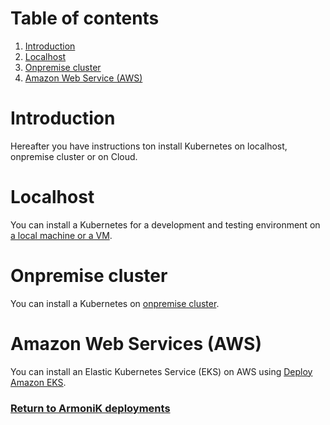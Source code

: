 # Table of contents

1. [Introduction](#introduction)
2. [Localhost](#localhost)
3. [Onpremise cluster](#onpremise-cluster)
4. [Amazon Web Service (AWS)](#amazon-web-services-aws)

# Introduction

Hereafter you have instructions ton install Kubernetes on localhost, onpremise cluster or on Cloud.

# Localhost

You can install a Kubernetes for a development and testing environment
on [a local machine or a VM](onpremise/localhost/README.md).

# Onpremise cluster

You can install a Kubernetes on [onpremise cluster](onpremise/cluster/README.md).

# Amazon Web Services (AWS)

You can install an Elastic Kubernetes Service (EKS) on AWS using [Deploy Amazon EKS](aws/README.md).

### [Return to ArmoniK deployments](../README.md#armonik-deployments)